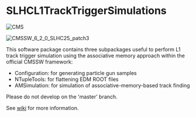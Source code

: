 SLHCL1TrackTriggerSimulations
=============================

![CMS](http://jiafulow.github.io/VHbbAnalysis/css/CMS-BW-128x128.gif)

![CMSSW_6_2_0_SLHC25_patch3](http://img.shields.io/badge/cmssw-v6.2.0.SLHC25--patch.3-blue.svg)

This software package contains three subpackages useful to perform L1 track trigger simulation using the associative memory approach within the official CMSSW framework:

- Configuration: for generating particle gun samples
- NTupleTools: for flattening EDM ROOT files
- AMSimulation: for simulation of associative-memory-based track finding

Please do not develop on the 'master' branch.

See [wiki](https://github.com/jiafulow/SLHCL1TrackTriggerSimulations/wiki) for more information.
